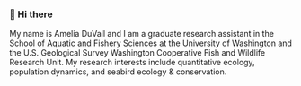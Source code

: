 ### 👋 Hi there 

<!--
**ameliaduvall/ameliaduvall** is a ✨ _special_ ✨ repository because its `README.md` (this file) appears on your GitHub profile. --!>

My name is Amelia DuVall and I am a graduate research assistant in the School of Aquatic and Fishery Sciences at the University of Washington and the U.S. Geological Survey Washington Cooperative Fish and Wildlife Research Unit. My research interests include quantitative ecology, population dynamics, and seabird ecology & conservation. 
